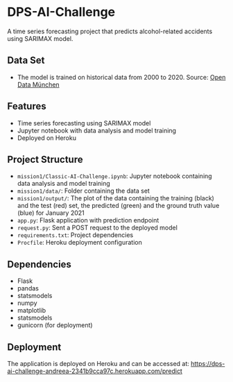# DPS-AI-Challenge

A time series forecasting project that predicts alcohol-related accidents using SARIMAX model.

## Data Set

- The model is trained on historical data from 2000 to 2020.
Source: [Open Data München](https://opendata.muenchen.de/dataset/5e73a82b-7cfb-40cc-9b30-45fe5a3fa24e/resource/40094bd6-f82d-4979-949b-26c8dc00b9a7/download/monatszahlen2405_verkehrsunfaelle_export_31_05_24_r.csv)

## Features

- Time series forecasting using SARIMAX model
- Jupyter notebook with data analysis and model training
- Deployed on Heroku


## Project Structure

- `mission1/Classic-AI-Challenge.ipynb`: Jupyter notebook containing data analysis and model training
- `mission1/data/`: Folder containing the data set
- `mission1/output/`: The plot of the data containing the training (black) and the test (red) set, the predicted (green) and the ground truth value (blue) for January 2021
- `app.py`: Flask application with prediction endpoint
- `request.py`: Sent a POST request to the deployed model
- `requirements.txt`: Project dependencies
- `Procfile`: Heroku deployment configuration

## Dependencies

- Flask
- pandas
- statsmodels
- numpy
- matplotlib
- statsmodels
- gunicorn (for deployment)

## Deployment

The application is deployed on Heroku and can be accessed at:
https://dps-ai-challenge-andreea-2341b9cca97c.herokuapp.com/predict

